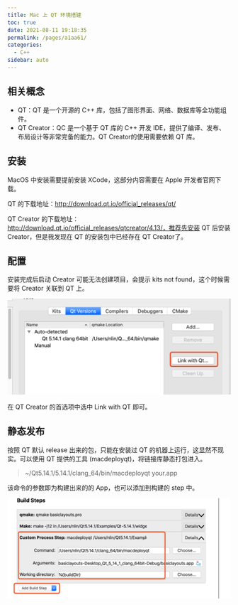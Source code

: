 ```yaml
---
title: Mac 上 QT 环境搭建
toc: true
date: 2021-08-11 19:18:35
permalink: /pages/a1aa61/
categories:
  - C++
sidebar: auto
---
```




## 相关概念



- QT：QT 是一个开源的 C++ 库，包括了图形界面、网络、数据库等全功能组件。
- QT Creator：QC 是一个基于 QT 库的 C++ 开发 IDE，提供了编译、发布、布局设计等非常完备的能力。QT Creator的使用需要依赖 QT 库。



##  安装



MacOS 中安装需要提前安装 XCode，这部分内容需要在 Apple 开发者官网下载。

QT 的下载地址：http://download.qt.io/official_releases/qt/ 

QT Creator 的下载地址： http://download.qt.io/official_releases/qtcreator/4.13/，推荐先安装 QT 后安装 Creator，但是我发现在 QT 的安装包中已经存在 QT Creator了。



## 配置

安装完成后启动 Creator 可能无法创建项目，会提示 kits not found，这个时候需要将 Creator 关联到 QT 上。

<img src="qt-environment-setting/image-20201203231941529.png" alt="image-20201203231941529" style="zoom:50%;" />



在 QT Creator 的首选项中选中 Link with QT 即可。



## 静态发布

按照 QT 默认 release 出来的包，只能在安装过 QT  的机器上运行，这显然不现实。可以使用 QT 提供的工具 (macdeployqt)，将链接库静态打包进入。

> ~/Qt5.14.1/5.14.1/clang_64/bin/macdeployqt your.app

该命令的参数即为构建出来的的 App，也可以添加到构建的 step 中。

<img src="qt-environment-setting/image-20201203232623160.png" alt="image-20201203232623160" style="zoom:50%;" />



